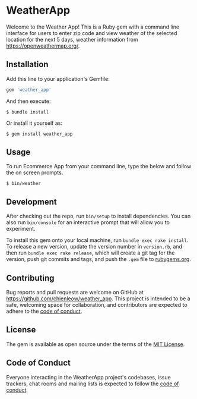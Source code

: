 # WeatherApp

Welcome to the Weather App! This is a Ruby gem with a command line interface for users to enter zip code and view weather of the selected location for the next 5 days, weather information from https://openweathermap.org/.

## Installation

Add this line to your application's Gemfile:

```ruby
gem 'weather_app'
```

And then execute:

    $ bundle install

Or install it yourself as:

    $ gem install weather_app

## Usage

To run Ecommerce App from your command line, type the below and follow the on screen prompts.

```$ bin/weather```

## Development

After checking out the repo, run `bin/setup` to install dependencies. You can also run `bin/console` for an interactive prompt that will allow you to experiment.

To install this gem onto your local machine, run `bundle exec rake install`. To release a new version, update the version number in `version.rb`, and then run `bundle exec rake release`, which will create a git tag for the version, push git commits and tags, and push the `.gem` file to [rubygems.org](https://rubygems.org).

## Contributing

Bug reports and pull requests are welcome on GitHub at https://github.com/chienleow/weather_app. This project is intended to be a safe, welcoming space for collaboration, and contributors are expected to adhere to the [code of conduct](https://github.com/chienleow/weather_app/blob/master/CODE_OF_CONDUCT.md).


## License

The gem is available as open source under the terms of the [MIT License](https://opensource.org/licenses/MIT).

## Code of Conduct

Everyone interacting in the WeatherApp project's codebases, issue trackers, chat rooms and mailing lists is expected to follow the [code of conduct](https://github.com/chienleow/weather_app/blob/master/CODE_OF_CONDUCT.md).
